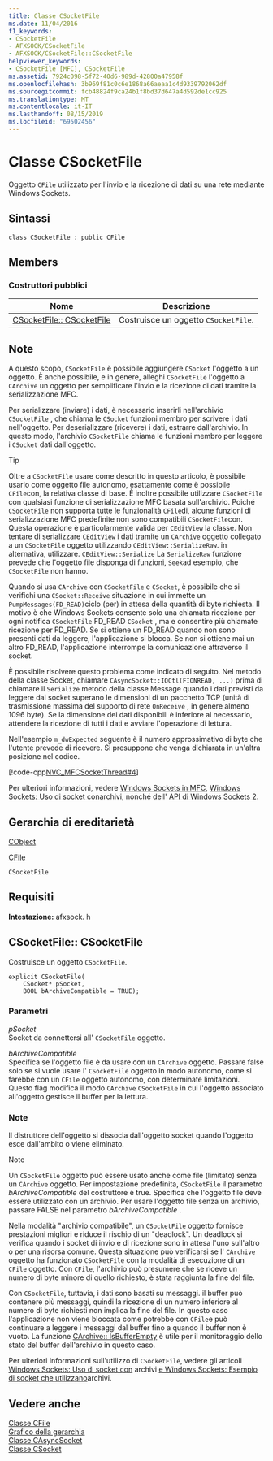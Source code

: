 ```yaml
---
title: Classe CSocketFile
ms.date: 11/04/2016
f1_keywords:
- CSocketFile
- AFXSOCK/CSocketFile
- AFXSOCK/CSocketFile::CSocketFile
helpviewer_keywords:
- CSocketFile [MFC], CSocketFile
ms.assetid: 7924c098-5f72-40d6-989d-42800a47958f
ms.openlocfilehash: 3b969f81c0c6e1868a66aeaa1c4d9339792062df
ms.sourcegitcommit: fcb48824f9ca24b1f8bd37d647a4d592de1cc925
ms.translationtype: MT
ms.contentlocale: it-IT
ms.lasthandoff: 08/15/2019
ms.locfileid: "69502456"
---
```

# <a name="csocketfile-class"></a>Classe CSocketFile

Oggetto `CFile` utilizzato per l'invio e la ricezione di dati su una rete mediante Windows Sockets.

## <a name="syntax"></a>Sintassi

```
class CSocketFile : public CFile
```

## <a name="members"></a>Members

### <a name="public-constructors"></a>Costruttori pubblici

|Nome|Descrizione|
|----------|-----------------|
|[CSocketFile:: CSocketFile](#csocketfile)|Costruisce un oggetto `CSocketFile`.|

## <a name="remarks"></a>Note

A questo scopo, `CSocketFile` è possibile aggiungere `CSocket` l'oggetto a un oggetto. È anche possibile, e in genere, alleghi `CSocketFile` l'oggetto a `CArchive` un oggetto per semplificare l'invio e la ricezione di dati tramite la serializzazione MFC.

Per serializzare (inviare) i dati, è necessario inserirli nell'archivio `CSocketFile` , che chiama le `CSocket` funzioni membro per scrivere i dati nell'oggetto. Per deserializzare (ricevere) i dati, estrarre dall'archivio. In questo modo, l'archivio `CSocketFile` chiama le funzioni membro per leggere i `CSocket` dati dall'oggetto.

> [!TIP]
>  Oltre a `CSocketFile` usare come descritto in questo articolo, è possibile usarlo come oggetto file autonomo, esattamente come è possibile `CFile`con, la relativa classe di base. È inoltre possibile utilizzare `CSocketFile` con qualsiasi funzione di serializzazione MFC basata sull'archivio. Poiché `CSocketFile` non supporta tutte le funzionalità `CFile`di, alcune funzioni di serializzazione MFC predefinite non sono compatibili `CSocketFile`con. Questa operazione è particolarmente valida per `CEditView` la classe. Non tentare di serializzare `CEditView` i dati tramite un `CArchive` oggetto collegato a un `CSocketFile` oggetto utilizzando `CEditView::SerializeRaw`. in alternativa, utilizzare. `CEditView::Serialize` La `SerializeRaw` funzione prevede che l'oggetto file disponga di funzioni, `Seek`ad esempio, che `CSocketFile` non hanno.

Quando si usa `CArchive` con `CSocketFile` e `CSocket`, è possibile che si verifichi una `CSocket::Receive` situazione in cui immette un `PumpMessages(FD_READ)`ciclo (per) in attesa della quantità di byte richiesta. Il motivo è che Windows Sockets consente solo una chiamata ricezione per ogni notifica `CSocketFile` FD_READ `CSocket` , ma e consentire più chiamate ricezione per FD_READ. Se si ottiene un FD_READ quando non sono presenti dati da leggere, l'applicazione si blocca. Se non si ottiene mai un altro FD_READ, l'applicazione interrompe la comunicazione attraverso il socket.

È possibile risolvere questo problema come indicato di seguito. Nel metodo della classe Socket, chiamare `CAsyncSocket::IOCtl(FIONREAD, ...)` prima di chiamare il `Serialize` metodo della classe Message quando i dati previsti da leggere dal socket superano le dimensioni di un pacchetto TCP (unità di trasmissione massima del supporto di rete `OnReceive` , in genere almeno 1096 byte). Se la dimensione dei dati disponibili è inferiore al necessario, attendere la ricezione di tutti i dati e avviare l'operazione di lettura.

Nell'esempio `m_dwExpected` seguente è il numero approssimativo di byte che l'utente prevede di ricevere. Si presuppone che venga dichiarata in un'altra posizione nel codice.

[!code-cpp[NVC_MFCSocketThread#4](../../mfc/reference/codesnippet/cpp/csocketfile-class_1.cpp)]

Per ulteriori informazioni, vedere [Windows Sockets in MFC](../../mfc/windows-sockets-in-mfc.md), [Windows Sockets: Uso di socket con](../../mfc/windows-sockets-using-sockets-with-archives.md)archivi, nonché dell' [API di Windows Sockets 2](/windows/win32/WinSock/windows-sockets-start-page-2).

## <a name="inheritance-hierarchy"></a>Gerarchia di ereditarietà

[CObject](../../mfc/reference/cobject-class.md)

[CFile](../../mfc/reference/cfile-class.md)

`CSocketFile`

## <a name="requirements"></a>Requisiti

**Intestazione:** afxsock. h

##  <a name="csocketfile"></a>CSocketFile:: CSocketFile

Costruisce un oggetto `CSocketFile`.

```
explicit CSocketFile(
    CSocket* pSocket,
    BOOL bArchiveCompatible = TRUE);
```

### <a name="parameters"></a>Parametri

*pSocket*<br/>
Socket da connettersi all' `CSocketFile` oggetto.

*bArchiveCompatible*<br/>
Specifica se l'oggetto file è da usare con un `CArchive` oggetto. Passare false solo se si vuole usare l' `CSocketFile` oggetto in modo autonomo, come si farebbe con un `CFile` oggetto autonomo, con determinate limitazioni. Questo flag modifica il modo `CArchive` `CSocketFile` in cui l'oggetto associato all'oggetto gestisce il buffer per la lettura.

### <a name="remarks"></a>Note

Il distruttore dell'oggetto si dissocia dall'oggetto socket quando l'oggetto esce dall'ambito o viene eliminato.

> [!NOTE]
>  Un `CSocketFile` oggetto può essere usato anche come file (limitato) senza un `CArchive` oggetto. Per impostazione predefinita, `CSocketFile` il parametro *bArchiveCompatible* del costruttore è true. Specifica che l'oggetto file deve essere utilizzato con un archivio. Per usare l'oggetto file senza un archivio, passare FALSE nel parametro *bArchiveCompatible* .

Nella modalità "archivio compatibile", un `CSocketFile` oggetto fornisce prestazioni migliori e riduce il rischio di un "deadlock". Un deadlock si verifica quando i socket di invio e di ricezione sono in attesa l'uno sull'altro o per una risorsa comune. Questa situazione può verificarsi se l' `CArchive` oggetto ha funzionato `CSocketFile` con la modalità di esecuzione di un `CFile` oggetto. Con `CFile`, l'archivio può presumere che se riceve un numero di byte minore di quello richiesto, è stata raggiunta la fine del file.

Con `CSocketFile`, tuttavia, i dati sono basati su messaggi. il buffer può contenere più messaggi, quindi la ricezione di un numero inferiore al numero di byte richiesti non implica la fine del file. In questo caso l'applicazione non viene bloccata come potrebbe con `CFile`e può continuare a leggere i messaggi dal buffer fino a quando il buffer non è vuoto. La funzione [CArchive:: IsBufferEmpty](../../mfc/reference/carchive-class.md#isbufferempty) è utile per il monitoraggio dello stato del buffer dell'archivio in questo caso.

Per ulteriori informazioni sull'utilizzo di `CSocketFile`, vedere gli articoli [Windows Sockets: Uso di socket con](../../mfc/windows-sockets-using-sockets-with-archives.md) archivi [e Windows Sockets: Esempio di socket che utilizzano](../../mfc/windows-sockets-example-of-sockets-using-archives.md)archivi.

## <a name="see-also"></a>Vedere anche

[Classe CFile](../../mfc/reference/cfile-class.md)<br/>
[Grafico della gerarchia](../../mfc/hierarchy-chart.md)<br/>
[Classe CAsyncSocket](../../mfc/reference/casyncsocket-class.md)<br/>
[Classe CSocket](../../mfc/reference/csocket-class.md)
